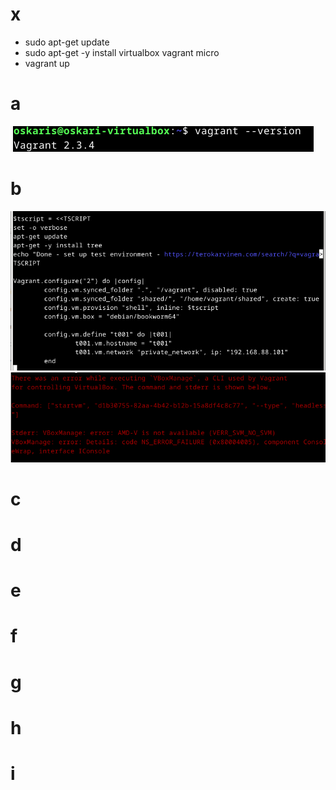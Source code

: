 # x
- sudo apt-get update
- sudo apt-get -y install virtualbox vagrant micro
- vagrant up
# a
![Alt text](https://github.com/OskariSalovaara/Palvelinten-hallinta/blob/main/images/h2a.png?raw=true)
# b
![Alt text](https://github.com/OskariSalovaara/Palvelinten-hallinta/blob/main/images/h2b.png?raw=true)
![Alt text](https://github.com/OskariSalovaara/Palvelinten-hallinta/blob/main/images/mfw.png?raw=true)
# c
# d
# e
# f
# g
# h
# i
